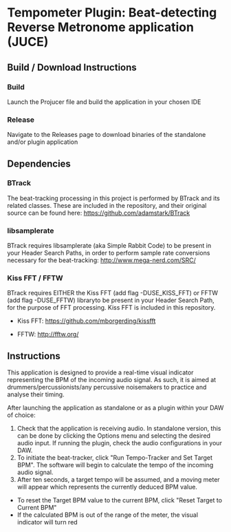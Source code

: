 
# Tempometer Plugin: Beat-detecting Reverse Metronome application (JUCE)

## Build / Download Instructions
### Build
 Launch the Projucer file and build the application in your chosen IDE
### Release
 Navigate to the Releases page to download binaries of the standalone and/or plugin application


## Dependencies
### BTrack

The beat-tracking processing in this project is performed by BTrack and its related classes. These are included in the repository, and their original source can be found here:
https://github.com/adamstark/BTrack

### libsamplerate

BTrack requires libsamplerate (aka Simple Rabbit Code) to be present in your Header Search Paths, in order to perform sample rate conversions necessary for the beat-tracking: http://www.mega-nerd.com/SRC/

### Kiss FFT / FFTW

BTrack requires EITHER the Kiss FFT (add flag -DUSE_KISS_FFT) or FFTW (add flag -DUSE_FFTW)  libraryto be present in your Header Search Path, for the purpose of FFT processing.
Kiss FFT is included in this repository.

- Kiss FFT: https://github.com/mborgerding/kissfft

- FFTW: http://fftw.org/

## Instructions

This application is designed to provide a real-time visual indicator representing the BPM of the incoming audio signal.
As such, it is aimed at drummers/percussionists/any percussive noisemakers to practice and analyse their timing.

After launching the application as standalone or as a plugin within your DAW of choice:
1) Check that the application is receiving audio. In standalone version, this can be done by clicking the Options menu and selecting the desired audio input. If running the plugin, check the audio configurations in your DAW.
2) To initiate the beat-tracker, click "Run Tempo-Tracker and Set Target BPM". The software will begin to calculate the tempo of the incoming audio signal.
3) After ten seconds, a target tempo will be assumed, and a moving meter will appear which represents the currently deduced BPM value.

- To reset the Target BPM value to the current BPM, click "Reset Target to Current BPM"
- If the calculated BPM is out of the range of the meter, the visual indicator will turn red



